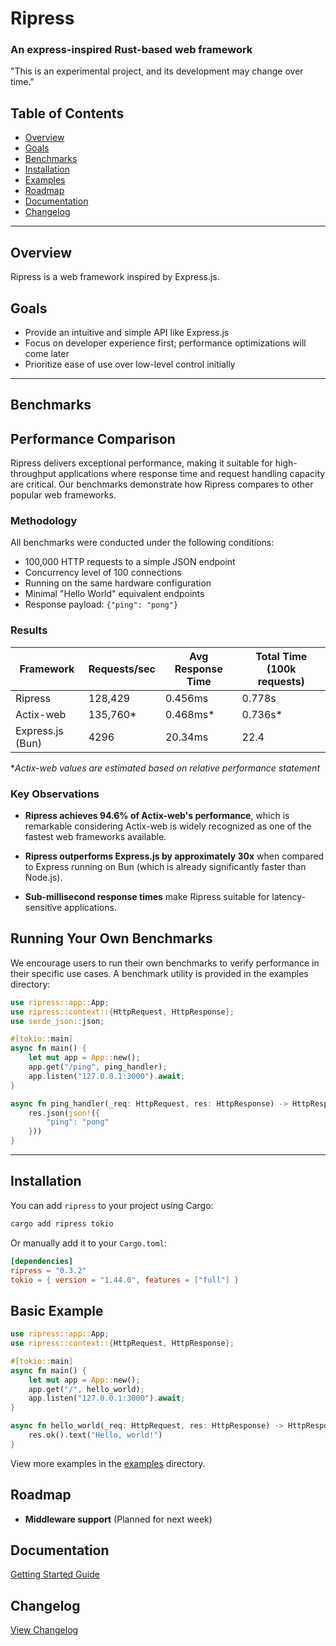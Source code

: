 # Ripress

### An express-inspired Rust-based web framework

"This is an experimental project, and its development may change over time."

## Table of Contents

- [Overview](#overview)
- [Goals](#goals)
- [Benchmarks](#benchmarks)
- [Installation](#installation)
- [Examples](#basic-example)
- [Roadmap](#roadmap)
- [Documentation](#documentation)
- [Changelog](#changelog)

---

## Overview

Ripress is a web framework inspired by Express.js.

## Goals

- Provide an intuitive and simple API like Express.js
- Focus on developer experience first; performance optimizations will come later
- Prioritize ease of use over low-level control initially

---

## Benchmarks

## Performance Comparison

Ripress delivers exceptional performance, making it suitable for high-throughput applications where response time and request handling capacity are critical. Our benchmarks demonstrate how Ripress compares to other popular web frameworks.

### Methodology

All benchmarks were conducted under the following conditions:

- 100,000 HTTP requests to a simple JSON endpoint
- Concurrency level of 100 connections
- Running on the same hardware configuration
- Minimal "Hello World" equivalent endpoints
- Response payload: `{"ping": "pong"}`

### Results

| Framework        | Requests/sec | Avg Response Time | Total Time (100k requests) |
| ---------------- | ------------ | ----------------- | -------------------------- |
| Ripress          | 128,429      | 0.456ms           | 0.778s                     |
| Actix-web        | 135,760\*    | 0.468ms\*         | 0.736s\*                   |
| Express.js (Bun) | 4296         | 20.34ms           | 22.4                       |

\*_Actix-web values are estimated based on relative performance statement_

### Key Observations

- **Ripress achieves 94.6% of Actix-web's performance**, which is remarkable considering Actix-web is widely recognized as one of the fastest web frameworks available.

- **Ripress outperforms Express.js by approximately 30x** when compared to Express running on Bun (which is already significantly faster than Node.js).

- **Sub-millisecond response times** make Ripress suitable for latency-sensitive applications.

## Running Your Own Benchmarks

We encourage users to run their own benchmarks to verify performance in their specific use cases. A benchmark utility is provided in the examples directory:

```rust
use ripress::app::App;
use ripress::context::{HttpRequest, HttpResponse};
use serde_json::json;

#[tokio::main]
async fn main() {
    let mut app = App::new();
    app.get("/ping", ping_handler);
    app.listen("127.0.0.1:3000").await;
}

async fn ping_handler(_req: HttpRequest, res: HttpResponse) -> HttpResponse {
    res.json(json!({
        "ping": "pong"
    }))
}
```

---

## Installation

You can add `ripress` to your project using Cargo:

```sh
cargo add ripress tokio
```

Or manually add it to your `Cargo.toml`:

```toml
[dependencies]
ripress = "0.3.2"
tokio = { version = "1.44.0", features = ["full"] }
```

## Basic Example

```rust
use ripress::app::App;
use ripress::context::{HttpRequest, HttpResponse};

#[tokio::main]
async fn main() {
    let mut app = App::new();
    app.get("/", hello_world);
    app.listen("127.0.0.1:3000").await;
}

async fn hello_world(_req: HttpRequest, res: HttpResponse) -> HttpResponse {
    res.ok().text("Hello, world!")
}
```

View more examples in the [examples](./docs/example/basic-routing.md) directory.

## Roadmap

- **Middleware support** (Planned for next week)

## Documentation

[Getting Started Guide](./docs/getting-started.md)

## Changelog

[View Changelog](./CHANGELOG.md)
